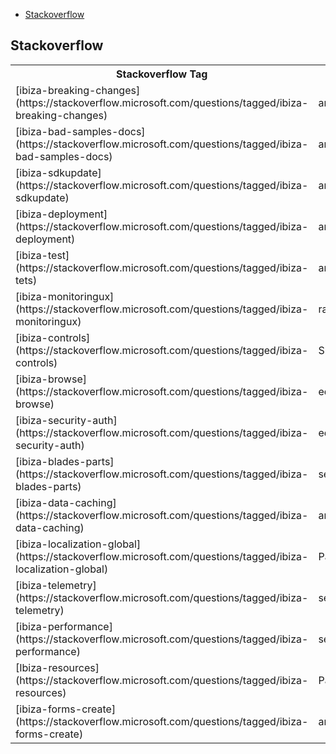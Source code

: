 * [Stackoverflow](#stackoverflow)



<a name="stackoverflow"></a>
## Stackoverflow

<table>
    <tr>
        <th>Stackoverflow Tag</th>
        <th>Owner</th>
    </tr>
<tr>
    <td> [ibiza-breaking-changes](https://stackoverflow.microsoft.com/questions/tagged/ibiza-breaking-changes) </td>
    <td> amitmod </td>
</tr>
<tr>
    <td> [ibiza-bad-samples-docs](https://stackoverflow.microsoft.com/questions/tagged/ibiza-bad-samples-docs) </td>
    <td> amitmod </td>
</tr>
<tr>
    <td> [ibiza-sdkupdate](https://stackoverflow.microsoft.com/questions/tagged/ibiza-sdkupdate) </td>
    <td> amitmod </td>
</tr>
<tr>
    <td> [ibiza-deployment](https://stackoverflow.microsoft.com/questions/tagged/ibiza-deployment) </td>
    <td> amitmod </td>
</tr>
<tr>
    <td> [ibiza-test](https://stackoverflow.microsoft.com/questions/tagged/ibiza-tets) </td>
    <td> amitmod </td>
</tr>
<tr>
    <td> [ibiza-monitoringux](https://stackoverflow.microsoft.com/questions/tagged/ibiza-monitoringux) </td>
    <td> rajram </td>
</tr>
<tr>
    <td> [ibiza-controls](https://stackoverflow.microsoft.com/questions/tagged/ibiza-controls) </td>
    <td> Shresh </td>
</tr>
<tr>
    <td> [ibiza-browse](https://stackoverflow.microsoft.com/questions/tagged/ibiza-browse) </td>
    <td> edpark </td>
 </tr>
 <tr>   
    <td> [ibiza-security-auth](https://stackoverflow.microsoft.com/questions/tagged/ibiza-security-auth) </td>
    <td> edpark </td>
</tr>
<tr>
    <td> [ibiza-blades-parts](https://stackoverflow.microsoft.com/questions/tagged/ibiza-blades-parts) </td>
    <td> sewatson </td>
</tr>
<tr>
    <td> [ibiza-data-caching](https://stackoverflow.microsoft.com/questions/tagged/ibiza-data-caching) </td>
    <td> amitmod </td>
</tr>
<tr>
    <td> [ibiza-localization-global](https://stackoverflow.microsoft.com/questions/tagged/ibiza-localization-global) </td>
    <td> Paparsad </td>
</tr>
<tr>   
    <td> [ibiza-telemetry](https://stackoverflow.microsoft.com/questions/tagged/ibiza-telemetry) </td>
    <td> sewatson </td>
</tr>
<tr>
    <td> [ibiza-performance](https://stackoverflow.microsoft.com/questions/tagged/ibiza-performance) </td>
    <td> sewatson </td>
</tr>
<tr>
    <td> [Ibiza-resources](https://stackoverflow.microsoft.com/questions/tagged/ibiza-resources) </td>
    <td> Paparsad </td>
</tr>
<tr>
    <td> [ibiza-forms-create](https://stackoverflow.microsoft.com/questions/tagged/ibiza-forms-create) </td>
    <td> amitmod;Paparsad;Shresh </td>
</tr>


